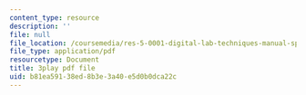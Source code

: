 ```yaml
---
content_type: resource
description: ''
file: null
file_location: /coursemedia/res-5-0001-digital-lab-techniques-manual-spring-2007/b81ea59138ed8b3e3a40e5d0b0dca22c_ml58GCq078o.pdf
file_type: application/pdf
resourcetype: Document
title: 3play pdf file
uid: b81ea591-38ed-8b3e-3a40-e5d0b0dca22c
---
```

